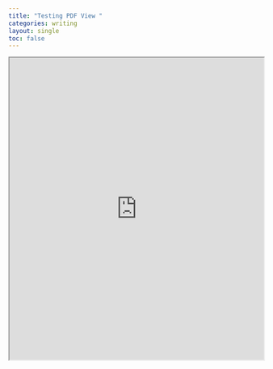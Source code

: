 ```yaml
---
title: "Testing PDF View "
categories: writing
layout: single
toc: false
---
```


<iframe src="https://docs.google.com/file/d/0B8aGkJVsdqiJamVpUnJ1TDlFbFU/preview" width="100%" height="600"></iframe>
